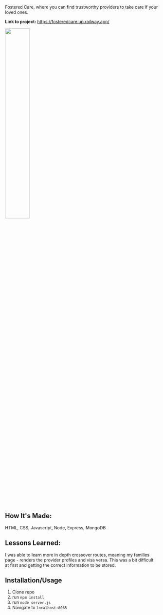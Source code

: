 Fostered Care, where you can find trustworthy providers to take care if your loved ones.


**Link to project:** 
https://fosteredcare.up.railway.app/


<img src="https://i.imgur.com/JXVKw7t.png" height="40%" width="40%">

## How It's Made:
HTML, CSS, Javascript, Node, Express, MongoDB


## Lessons Learned:

I was able to learn more in depth crossover routes, meaning my families page - renders the provider profiles and visa versa. This was a bit difficult at first and getting the correct information to be stored.


## Installation/Usage
1. Clone repo
2. run `npm install`
3. run `node server.js`
4. Navigate to `localhost:8065`
